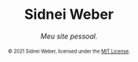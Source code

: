 <div align="center">
    <h1>Sidnei Weber</h1>
    <i>Meu site pessoal.</i>
    <br><br>
    <sub><sup>© 2021 Sidnei Weber, licensed under the <a href="./LICENSE">MIT License</a>.</sup></sub>
</div>
